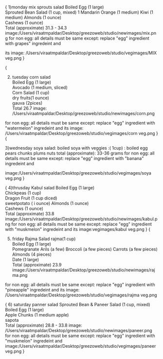 

{
1)monday
mix sprouts salad
Boiled Egg (1 large)	
Sprouted Bean Salad (1 cup, mixed)	1
Mandarin Orange (1 medium)
Kiwi (1 medium)
Almonds (1 ounce)	
Cashews (1 ounce)	
Total (approximate)	31.3 - 34.3 
image:/Users/viraatmpaldar/Desktop/greezoweb/studio/newimages/mix.png
for non egg: 
all details must be same except:
replace "egg" ingredient with grapes" ingredeint and 

its image: /Users/viraatmpaldar/Desktop/greezoweb/studio/vegimages/MIX veg.png
}


{

2) tuesday
corn salad              
Boiled Egg (1 large)	    
Avocado (1 medium, sliced)	
Corn Salad (1 cup)	        
dry fruits(1 ounce)	        
gauva (2pices)      
Total	                    26.7
image: /Users/viraatmpaldar/Desktop/greezoweb/studio/newimages/corn.png

for non egg: 
all details must be same except:
replace "egg" ingredient with "watermelon" ingredeint and
its image: /Users/viraatmpaldar/Desktop/greezoweb/studio/vegimages/corn veg.png
}
{


3)wednesday
soya salad:
boiled soya with veggies :( 1cup) :
boiled egg      
pears chunks 
plums 
nuts 
total (approximate): 33-36 grams
for non egg: 
all details must be same except:
replace "egg" ingredient with "banana" ingredeint and 

image:/Users/viraatmpaldar/Desktop/greezoweb/studio/vegimages/soya veg.png
}

{
4)thrusday 
Kabul salad
Boiled Egg (1 large)	
Chickpeas (1 cup)	
Dragon Fruit (1 cup diced)	
sweetpotato ( i ounce)
Almonds (1 ounce)	
Cashews (1 ounce)	
Total (approximate)	33.8
image:/Users/viraatmpaldar/Desktop/greezoweb/studio/newimages/kabul.png
for non egg: 
all details must be same except:
replace "egg" ingredient with "muskmelon" ingredeint and 
its image:vegimages/kabul veg.png
}
{

5) friday 
Rajma  Salad 
rajma(1 cup)	
Boiled Egg (1 large)	
Pomegranate Arils (a few)
Broccoli (a few pieces)	
Carrots (a few pieces)	
Almonds (4 pieces)	
Date (1 large)	
Total (approximate)	23.9
image:/Users/viraatmpaldar/Desktop/greezoweb/studio/newimages/rajma.png

for non egg: 
all details must be same except:
replace "egg" ingredient with "pineapple" ingredeint and 
its image: /Users/viraatmpaldar/Desktop/greezoweb/studio/vegimages/rajma veg.png

{
6) saturday
panner salad
Sprouted Bean & Paneer Salad (1 cup, mixed)	
Boiled Egg (1 large)	
Apple Chunks (1 medium apple)	
sapota	
Total (approximate)	28.8 - 33.8
image: /Users/viraatmpaldar/Desktop/greezoweb/studio/newimages/paneer.png
for non egg: 
all details must be same except:
replace "egg" ingredient with "muskmelon" ingredeint and 
image:/Users/viraatmpaldar/Desktop/greezoweb/studio/vegimages/paneer veg.png
}





